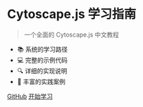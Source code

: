 # Cytoscape.js 学习指南

> 一个全面的 Cytoscape.js 中文教程

- 📚 系统的学习路径
- 💻 完整的示例代码
- 🔍 详细的实现说明
- 🚀 丰富的实践案例

[GitHub](https://github.com/songhaifan/learning_cytospace)
[开始学习](#main)
